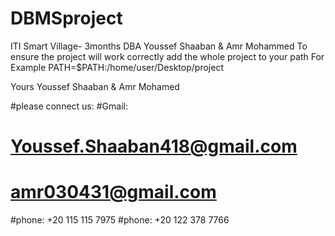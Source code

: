 # DBMSproject
ITI Smart Village- 3months DBA Youssef Shaaban &amp; Amr Mohammed
To ensure the project will work correctly add the whole project to your path 
For Example PATH=$PATH:/home/user/Desktop/project

Yours 
Youssef Shaaban & Amr Mohamed


#please connect us:
#Gmail: 
#   Youssef.Shaaban418@gmail.com
#   amr030431@gmail.com
#phone: +20 115 115 7975
#phone: +20 122 378 7766
